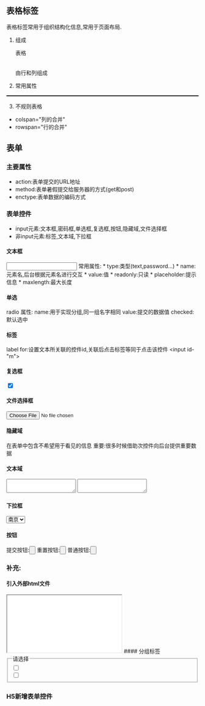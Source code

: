 ## 表格标签

表格标签常用于组织结构化信息,常用于页面布局.

1. 组成

   表格<table></table>

   由行<tr></tr>和列<td></td>组成

2. 常用属性
<table border="边框" bordercolor="边框颜色" width="宽度" heigtht="高度" cellspacing="单元格与表格间的距离" cellpadding="表格与内容的间距" align="水平对齐方式">
</table>

<tr bgcolor="背景色"></tr>

<td valign="垂直对齐房产"></tr>

3. 不规则表格
* colspan="列的合并"
* rowspan="行的合并"	
  
## 表单
### 主要属性
* action:表单提交的URL地址
* method:表单暑假提交给服务器的方式(get和post)
* enctype:表单数据的编码方式

### 表单控件
* input元素:文本框,密码框,单选框,复选框,按钮,隐藏域,文件选择框
* 非input元素:标签,文本域,下拉框

 

#### 文本框

<input type="text" name=""/>
常用属性:
* type:类型(text,password...)
* name:元素名,后台根据元素名进行交互
* value:值
* readonly:只读
* placeholder:提示信息
* maxlength:最大长度

#### 单选
radio
属性:
name:用于实现分组,同一组名字相同
value:提交的数据值
checked:默认选中

#### 标签
label
for:设置文本所关联的控件id,关联后点击标签等同于点击该控件
<label for=""></label>    <input id-"m"></input>

#### 复选框
<input type="checkbox" name="分组名" value="" checked/>

#### 文件选择框
<input type="file"  name="" />

#### 隐藏域
<input type="hidden" name="" value=""/>
在表单中包含不希望用于看见的信息
重要:很多时候借助次控件向后台提供重要数据

#### 文本域
<textarea name="" cols="" rows=""></textarea>
<textarea name="" cols="" rows="" readonly></textarea>
#### 下拉框
<select name="city">
	<option value="nj">南京</option>
	<option value="hf">合肥</option>
</select>

#### 按钮
提交按钮:<input type="submit" value=""/>
重置按钮:<input type="reset" value=""/>
普通按钮:<input type="button" value="">

### 补充:
#### 引入外部html文件
<iframe src="外部html地址"></iframe>
#### 分组标签
<fieldset>
	<legend>请选择</legend>
	<input type="checkbox" name=""/>
	<br>
	<input type="checkbox" name="" />
</fieldset>

### H5新增表单控件












